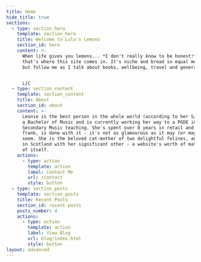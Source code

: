 ```yaml
---
title: Home
hide_title: true
sections:
  - type: section_hero
    template: section_hero
    title: Welcome to Lulu's Lemons
    section_id: hero
    content: >-
      When life gives you lemons... *I don't really know to be honest!* So
      that's where this site comes in. It's niche and broad in equal measures,
      but follow me as I talk about books, wellbeing, travel and general life!


      L|C
  - type: section_content
    template: section_content
    title: About
    section_id: about
    content: >-
      Leonie is the best person in the whole world (according to her S/O). She's
      a Bachelor of Music and is currently working her way to a PGDE in
      Secondary Music teaching. She's spent over 8 years in retail and to be
      frank, is done with it - it's not as glamourous as it may (or may not)
      seem. She is the beloved cat-mother of two delightful felines, and lives
      in Scotland with her significant other - a website's worth of material in
      of itself.
    actions:
      - type: action
        template: action
        label: Contact Me
        url: /contact
        style: button
  - type: section_posts
    template: section_posts
    title: Recent Posts
    section_id: recent-posts
    posts_number: 4
    actions:
      - type: action
        template: action
        label: View Blog
        url: blog/index.html
        style: button
layout: advanced
---
```

